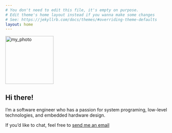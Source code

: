 ```yaml
---
# You don't need to edit this file, it's empty on purpose.
# Edit theme's home layout instead if you wanna make some changes
# See: https://jekyllrb.com/docs/themes/#overriding-theme-defaults
layout: home
---
```


<div class="intro-col-wrapper">
    <div class="intro-col intro-col-1">
        <img src="{{ "/assets/my_photo.png" | absolute_url }}" alt="my_photo" class="img-responsive" height="150px">
    </div>
    <div class="intro-col intro-col-2">
        <h2 id="hi-there">Hi there!</h2>
        <p>I’m a software engineer who has a passion for system programing, low-level technologies, and embedded hardware design.</p>
        <p>If you’d like to chat, feel free to <a href="mailto:{{ site.email }}">send me an email</a></p>
    </div>
</div>
